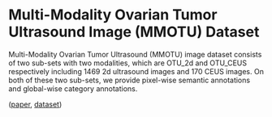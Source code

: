 # Multi-Modality Ovarian Tumor Ultrasound Image (MMOTU) Dataset

Multi-Modality Ovarian Tumor Ultrasound (MMOTU) image dataset consists of two sub-sets with two modalities, which are OTU_2d and OTU_CEUS respectively including 1469 2d ultrasound images and 170 CEUS images. On both of these two sub-sets, we provide pixel-wise semantic annotations and global-wise category annotations.

([paper](http://arxiv.org/abs/2207.06799), [dataset](https://github.com/cv516Buaa/MMOTU_DS2Net))